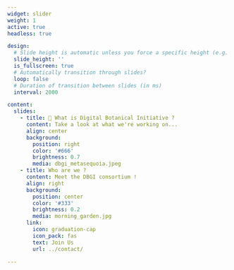 ```yaml
---
widget: slider
weight: 1
active: true
headless: true

design:
  # Slide height is automatic unless you force a specific height (e.g. '400px')
  slide_height: ''
  is_fullscreen: true
  # Automatically transition through slides?
  loop: false
  # Duration of transition between slides (in ms)
  interval: 2000

content:
  slides:
    - title: 👋 What is Digital Botanical Initiative ?
      content: Take a look at what we're working on...
      align: center
      background:
        position: right
        color: '#666'
        brightness: 0.7
        media: dbgi_metasequoia.jpeg
    - title: Who are we ?
      content: Meet the DBGI consortium !
      align: right
      background:
        position: center
        color: '#333'
        brightness: 0.2
        media: morning_garden.jpg
      link:
        icon: graduation-cap
        icon_pack: fas
        text: Join Us
        url: ../contact/

---
```

